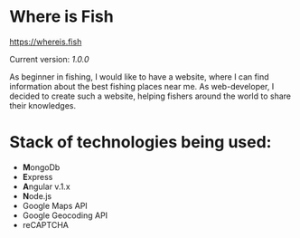 Where is Fish
=============

https://whereis.fish

Current version: *1.0.0*

As beginner in fishing, I would like to have a website, where I can find information about the best fishing places near me.
As web-developer, I decided to create such a website, helping fishers around the world to share their knowledges.

# Stack of technologies being used:
- **M**ongoDb
- **E**xpress
- **A**ngular v.1.x
- **N**ode.js
- Google Maps API
- Google Geocoding API
- reCAPTCHA